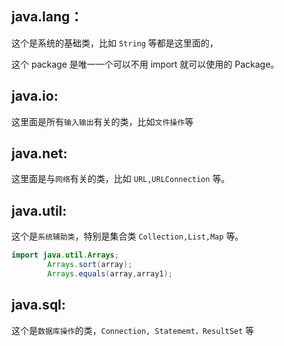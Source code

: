 ## java.lang：

这个是系统的基础类，比如 `String` 等都是这里面的，

这个 package 是唯一一个可以不用 import 就可以使用的 Package。

## java.io:

这里面是所有`输入输出`有关的类，比如`文件操作`等

## java.net: 

这里面是与`网络`有关的类，比如 `URL,URLConnection` 等。

## java.util:

这个是`系统辅助类`，特别是集合类 `Collection,List,Map` 等。

```java
import java.util.Arrays;
        Arrays.sort(array);
        Arrays.equals(array,array1);
```

## java.sql:

这个是`数据库操作`的类，`Connection, Statememt，ResultSet` 等


